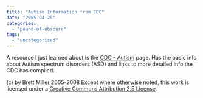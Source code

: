```yaml
---
title: "Autism Information from CDC"
date: "2005-04-28"
categories: 
  - "pound-of-obscure"
tags: 
  - "uncategorized"
---
```


A resource I just learned about is the [CDC - Autism](http://www.cdc.gov/ncbddd/autism/) page. Has the basic info about Autism spectrum disorders (ASD) and links to more detailed info the CDC has compiled.

(c) by Brett Miller 2005-2008 Except where otherwise noted, this work is licensed under a [Creative Commons Attribution 2.5 License](http://creativecommons.org/licenses/by/2.5/).
